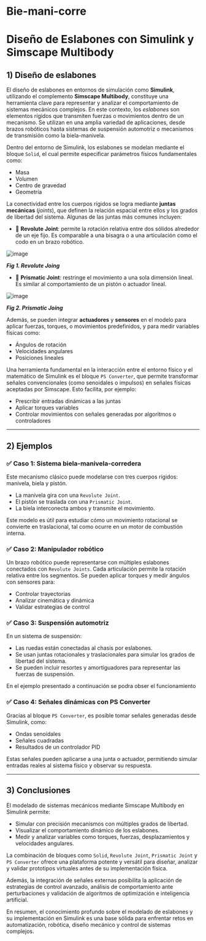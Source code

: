 # Bie-mani-corre

# Diseño de Eslabones con Simulink y Simscape Multibody

## 1) Diseño de eslabones

El diseño de eslabones en entornos de simulación como **Simulink**, utilizando el complemento **Simscape Multibody**, constituye una herramienta clave para representar y analizar el comportamiento de sistemas mecánicos complejos. En este contexto, los *eslabones* son elementos rígidos que transmiten fuerzas o movimientos dentro de un mecanismo. Se utilizan en una amplia variedad de aplicaciones, desde brazos robóticos hasta sistemas de suspensión automotriz o mecanismos de transmisión como la biela-manivela.

Dentro del entorno de Simulink, los eslabones se modelan mediante el bloque `Solid`, el cual permite especificar parámetros físicos fundamentales como:

- Masa
- Volumen
- Centro de gravedad
- Geometría

La conectividad entre los cuerpos rígidos se logra mediante **juntas mecánicas** (*joints*), que definen la relación espacial entre ellos y los grados de libertad del sistema. Algunas de las juntas más comunes incluyen:

- 🔧 **Revolute Joint**: permite la rotación relativa entre dos sólidos alrededor de un eje fijo. Es comparable a una bisagra o a una articulación como el codo en un brazo robótico.


![image](https://github.com/user-attachments/assets/e701a845-b586-4226-b350-0fbb9ef036fe)

***Fig 1. Revolute Joing***


- 🔧 **Prismatic Joint**: restringe el movimiento a una sola dimensión lineal. Es similar al comportamiento de un pistón o actuador lineal.

![image](https://github.com/user-attachments/assets/271a360b-e82a-4d06-ae96-bbde94dd4e32)

***Fig 2. Prismatic Joing***


Además, se pueden integrar **actuadores** y **sensores** en el modelo para aplicar fuerzas, torques, o movimientos predefinidos, y para medir variables físicas como:

- Ángulos de rotación
- Velocidades angulares
- Posiciones lineales

Una herramienta fundamental en la interacción entre el entorno físico y el matemático de Simulink es el bloque `PS Converter`, que permite transformar señales convencionales (como senoidales o impulsos) en señales físicas aceptadas por Simscape. Esto facilita, por ejemplo:

- Prescribir entradas dinámicas a las juntas
- Aplicar torques variables
- Controlar movimientos con señales generadas por algoritmos o controladores

---

## 2) Ejemplos

### ✅ Caso 1: Sistema biela-manivela-corredera

Este mecanismo clásico puede modelarse con tres cuerpos rígidos: manivela, biela y pistón. 

- La manivela gira con una `Revolute Joint`.
- El pistón se traslada con una `Prismatic Joint`.
- La biela interconecta ambos y transmite el movimiento.

Este modelo es útil para estudiar cómo un movimiento rotacional se convierte en traslacional, tal como ocurre en un motor de combustión interna.

### ✅ Caso 2: Manipulador robótico

Un brazo robótico puede representarse con múltiples eslabones conectados con `Revolute Joints`. Cada articulación permite la rotación relativa entre los segmentos. Se pueden aplicar torques y medir ángulos con sensores para:

- Controlar trayectorias
- Analizar cinemática y dinámica
- Validar estrategias de control

### ✅ Caso 3: Suspensión automotriz

En un sistema de suspensión:

- Las ruedas están conectadas al chasis por eslabones.
- Se usan juntas rotacionales y traslacionales para simular los grados de libertad del sistema.
- Se pueden incluir resortes y amortiguadores para representar las fuerzas de suspensión.

En el ejemplo presentado a continuación se podra obser el funcionamiento

### ✅ Caso 4: Señales dinámicas con PS Converter

Gracias al bloque `PS Converter`, es posible tomar señales generadas desde Simulink, como:

- Ondas senoidales
- Señales cuadradas
- Resultados de un controlador PID

Estas señales pueden aplicarse a una junta o actuador, permitiendo simular entradas reales al sistema físico y observar su respuesta.

---

## 3) Conclusiones

El modelado de sistemas mecánicos mediante Simscape Multibody en Simulink permite:

- Simular con precisión mecanismos con múltiples grados de libertad.
- Visualizar el comportamiento dinámico de los eslabones.
- Medir y analizar variables como torques, fuerzas, desplazamientos y velocidades angulares.

La combinación de bloques como `Solid`, `Revolute Joint`, `Prismatic Joint` y `PS Converter` ofrece una plataforma potente y versátil para diseñar, analizar y validar prototipos virtuales antes de su implementación física.

Además, la integración de señales externas posibilita la aplicación de estrategias de control avanzado, análisis de comportamiento ante perturbaciones y validación de algoritmos de optimización e inteligencia artificial.

En resumen, el conocimiento profundo sobre el modelado de eslabones y su implementación en Simulink es una base sólida para enfrentar retos en automatización, robótica, diseño mecánico y control de sistemas complejos.
